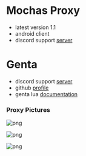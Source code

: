 # Mochas Proxy
- latest version 1.1
- android client
- discord support [server](https://discord.gg/Aj9UDmhz9b)

# Genta
- discord support [server](https://discord.gg/genta7740)
- github [profile](https://github.com/GENTA7740)
- genta lua [documentation](https://github.com/GENTA7740/GENTA-HAX-DOCS)

### Proxy Pictures
![png](https://media.discordapp.net/attachments/1145321072347058226/1147825038888804412/Screenshot_20230903_122239_Growtopia.jpg)

![png](https://media.discordapp.net/attachments/1145321072347058226/1147825039186608129/Screenshot_20230903_122246_Growtopia.jpg)

![png](https://media.discordapp.net/attachments/1146296481893064725/1148200836548284497/Screenshot_20230904_131954_Growtopia.jpg)